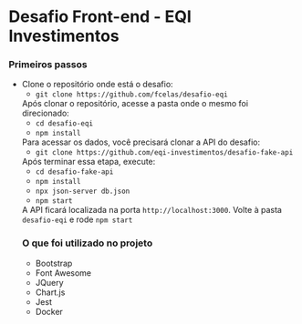 <h1>Desafio Front-end - EQI Investimentos</h1>

<h3>Primeiros passos</h3>

<ul>
  <li>
    Clone o repositório onde está o desafio:
    <ul>
      <li><code>git clone https://github.com/fcelas/desafio-eqi</code></li>
    </ul>
    Após clonar o repositório, acesse a pasta onde o mesmo foi direcionado:
    <ul>
        <li><code>cd desafio-eqi</code></li>
        <li><code>npm install</code></li>
    </ul>
    Para acessar os dados, você precisará clonar a API do desafio:
    <ul>
        <li><code>git clone https://github.com/eqi-investimentos/desafio-fake-api</code></li>
    </ul>
    Após terminar essa etapa, execute:
    <ul>
        <li><code>cd desafio-fake-api</code></li>
        <li><code>npm install</code></li>
        <li><code>npx json-server db.json</code></li>
        <li><code>npm start</code></li>
    </ul>
    A API ficará localizada na porta <code>http://localhost:3000</code>.
    Volte à pasta <code>desafio-eqi</code> e rode <code>npm start</code>
  </li>
    
<h3>O que foi utilizado no projeto</h3>
<ul>
    <li>Bootstrap</li>
    <li>Font Awesome</li>
    <li>JQuery</li>
    <li>Chart.js</li>
    <li>Jest</li>
    <li>Docker</li>
</ul>